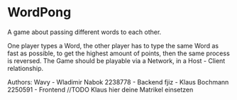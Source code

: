 # WordPong
A game about passing different words to each other.

One player types a Word, the other player has to type 
the same Word as fast as possible, to get the highest amount of points, 
then the same process is reversed. The Game should be playable via a Network, in
a Host - Client relationship.

Authors: 	Wavy - Wladimir Nabok 2238778 - Backend
			fjiz - Klaus Bochmann 2250591 - Frontend	//TODO Klaus hier deine Matrikel einsetzen

